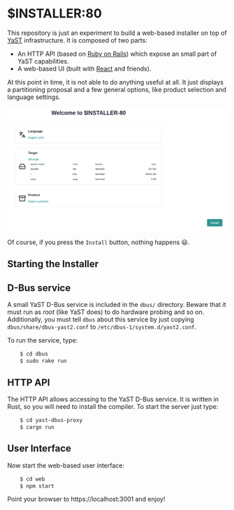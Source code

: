 # $INSTALLER:80

This repository is just an experiment to build a web-based installer on top of
[YaST](https://yast.opensuse.org/) infrastructure. It is composed of two parts:

* An HTTP API (based on [Ruby on Rails](https://rubyonrails.org/)) which expose an small part of
  YaST capabilities.
* A web-based UI (built with [React](https://reactjs.org/) and friends).

At this point in time, it is not able to do anything useful at all. It just displays a partitioning
proposal and a few general options, like product selection and language settings.

![Installation Overview](/screenshot.png?raw=true "Installation Overview")

Of course, if you press the `Install` button, nothing happens :smiley:.

## Starting the Installer

## D-Bus service

A small YaST D-Bus service is included in the `dbus/` directory. Beware that it must run as *root*
(like YaST does) to do hardware probing and so on. Additionally, you must tell `dbus` about this
service by just copying `dbus/share/dbus-yast2.conf` to `/etc/dbus-1/system.d/yast2.conf`.

To run the service, type:

        $ cd dbus
        $ sudo rake run

## HTTP API

The HTTP API allows accessing to the YaST D-Bus service. It is written in Rust, so you will need to
install the compiler. To start the server just type:

        $ cd yast-dbus-proxy
        $ cargo run

## User Interface

Now start the web-based user interface:

        $ cd web
        $ npm start

Point your browser to https://localhost:3001 and enjoy!
